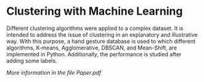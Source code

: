 # Clustering with Machine Learning

Different clustering algorithms were applied to a complex dataset. It is intended to address the issue of clustering in an explanatory and illustrative way. With this purpose, a hand gesture database is used to which different algorithms, K-means, Agglomerative, DBSCAN, and Mean-Shift, are implemented in Python. Additionally, the performance is studied after adding some labels.

*More information in the file Paper.pdf*
